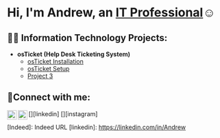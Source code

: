 <h1>Hi, I'm Andrew, an <a href="https://linkedin.com/in/Josh">IT Professional</a>☺</h1>

<h2>👨‍💻 Information Technology Projects:</h2>

- <b>osTicket (Help Desk Ticketing System)</b>
  - [osTicket Installation](https://github.com/andrewmeyerhofer/osTicket-Install)
  - [osTicket Setup](https://github.com/andrewmeyerhofer/osTicket-Setup)
  - [Project 3](https://github.com/andrewmeyerhofer/Project-3)

<h2>🤳Connect with me:</h2>

[<img align="left" alt="Josh | LinkedIn" width="22px" src="https://cdn.jsdelivr.net/npm/simple-icons@v3/icons/linkedin.svg" />][linkedin]
[<img align="left" alt="Josh | Indeed" width="22px" src="https://cdn.jsdelivr.net/npm/simple-icons@v3/icons/instagram.svg" />][instagram]

[Indeed]: Indeed URL
[linkedin]: https://linkedin.com/in/Andrew
